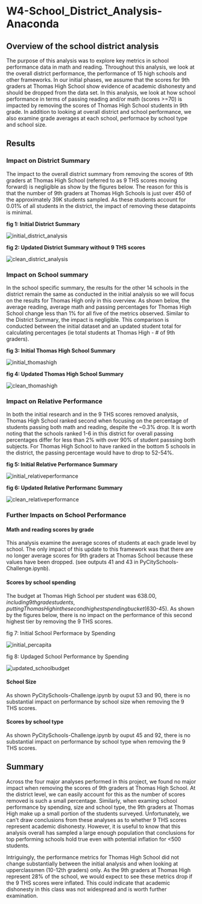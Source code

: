 # W4-School_District_Analysis-Anaconda

## Overview of the school district analysis
The purpose of this analysis was to explore key metrics in school performance data in math and reading. Throughout this analysis, we look at the overall district performance, the performance of 15 high schools and other frameworks. In our initial phases, we assume that the scores for 9th graders at Thomas High School show evidence of academic dishonesty and should be dropped from the data set. In this analysis, we look at how school performance in terms of passing reading and/or math (scores >=70) is impacted by removing the scores of Thomas High School students in 9th grade. In addition to looking at overall district and school performance, we also examine grade averages at each school, performace by school type and school size. 

## Results 
### Impact on District Summary
The impact to the overall district summary from removing the scores of 9th graders at Thomas High School (referred to as 9 THS scores moving forward) is negligible as show by the figures below. The reason for this is that the number of 9th graders at Thomas High Schools is just over 450 of the approximately 39K students sampled. As these students account for 0.01% of all students in the district, the impact of removing these datapoints is minimal. 

 **fig 1: Initial District Summary**
 
![initial_district_analysis](https://user-images.githubusercontent.com/81983110/118418003-9ebc2200-b684-11eb-98be-895f66b09904.png)

**fig 2: Updated District Summary without 9 THS scores**

![clean_district_analysis](https://user-images.githubusercontent.com/81983110/118418001-9e238b80-b684-11eb-9efe-1241f2dce93e.png)

### Impact on School summary
In the school specific summary, the results for the other 14 schools in the district remain the same as conducted in the initial analysis so we will focus on the results for Thomas High only in this overview. As shown below, the average reading, average math and passing percentages for Thomas High School change less than 1% for all five of the metrics observed. Similar to the District Summary, the impact is negligible. This comparison is conducted between the initial dataset and an updated student total for calculating percentages (ie total students at Thomas High - # of 9th graders).

**fig 3: Initial Thomas High School Summary**

![initial_thomashigh](https://user-images.githubusercontent.com/81983110/118418614-11c69800-b687-11eb-968f-103c00243090.png)

**fig 4: Updated Thomas High School Summary**

![clean_thomashigh](https://user-images.githubusercontent.com/81983110/118418613-11c69800-b687-11eb-8674-778786d0f786.png)

### Impact on Relative Performance 
In both the initial research and in the 9 THS scores removed analysis, Thomas High School ranked second when focusing on the percentage of students passing both math and reading, despite the ~0.3% drop. It is worth noting that the schools ranked 1-6 in this district for overall passing percentages differ for less than 2% with over 90% of student passsing both subjects. For Thomas High School to have ranked in the bottom 5 schools in the district, the passing percentage would have to drop to 52-54%.

**fig 5: Initial Relative Performance Summary**

![initial_relativeperformance](https://user-images.githubusercontent.com/81983110/118418980-a41b6b80-b688-11eb-98ec-8c9c8754435a.png)

**fig 6: Updated Relative Performanc Summary**

![clean_relativeperformance](https://user-images.githubusercontent.com/81983110/118419004-c319fd80-b688-11eb-97b5-3e89ca63b6c4.png)

### Further Impacts on School Performance
#### Math and reading scores by grade
This analysis examine the average scores of students at each grade level by school. The only impact of this update to this framework was that there are no longer average scores for 9th graders at Thomas School because these values have been dropped. (see outputs 41 and 43 in PyCitySchools-Challenge.ipynb). 

#### Scores by school spending
The budget at Thomas High School per student was $638.00, including 9th grade students, putting Thomas High in the second highest spending bucket ($630-45). As shown by the figures below, there is no impact on the performance of this second highest tier by removing the 9 THS scores.

fig 7: Initial School Performace by Spending

![initial_percapita](https://user-images.githubusercontent.com/81983110/118420293-82bc7e80-b68c-11eb-930f-5598f823b612.png)

fig 8: Updaged School Performance by Spending

![updated_schoolbudget](https://user-images.githubusercontent.com/81983110/118420295-82bc7e80-b68c-11eb-9b3f-fae2696aa3f2.png)

#### School Size
As shown PyCitySchools-Challenge.ipynb by ouput 53 and 90, there is no substantial impact on performance by school size when removing the 9 THS scores. 

#### Scores by school type
As shown PyCitySchools-Challenge.ipynb by ouput 45 and 92, there is no substantial impact on performance by school type when removing the 9 THS scores.

## Summary
Across the four major analyses performed in this project, we found no major impact when removing the scores of 9th graders at Thomas High School. At the district level, we can easily account for this as the number of scores removed is such a small percentage. Similarly, when examing school performance by spending, size and school type, the 9th graders at Thomas High make up a small portion of the students surveyed. Unfortunately, we can't draw conclusions from these analyses as to whether 9 THS scores represent academic dishonesty. However, it is useful to know that this analysis overall has sampled a large enough population that conclusions for top performing schools hold true even with potential inflation for <500 students. 

Intriguingly, the performance metrics for Thomas High School did not change substantially between the initial analysis and when looking at upperclassmen (10-12th graders) only. As the 9th graders at Thomas High represent 28% of the school, we would expect to see these metrics drop if the 9 THS scores were inflated. This could indicate that academic dishonesty in this class was not widespread and is worth further examination. 
